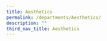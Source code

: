 ```yaml
---
title: Aesthetics
permalink: /departments/Aesthetics/
description: ""
third_nav_title: Aesthetics
---
```

